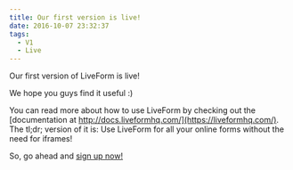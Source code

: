 ```yaml
---
title: Our first version is live!
date: 2016-10-07 23:32:37
tags:
  - V1
  - Live
---
```


Our first version of LiveForm is live!

We hope you guys find it useful :)

You can read more about how to use LiveForm by checking out the [documentation at http://docs.liveformhq.com/](https://liveformhq.com/).
The tl;dr; version of it is: Use LiveForm for all your online forms without the need for iframes!

So, go ahead and [sign up now!](https://liveformhq.com/registrations/new?plan=starter)
